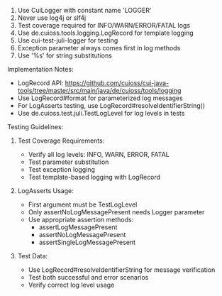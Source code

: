 1. Use CuiLogger with constant name 'LOGGER'
2. Never use log4j or slf4j
3. Test coverage required for INFO/WARN/ERROR/FATAL logs
4. Use de.cuioss.tools.logging.LogRecord for template logging
5. Use cui-test-juli-logger for testing
6. Exception parameter always comes first in log methods
7. Use '%s' for string substitutions

Implementation Notes:
- LogRecord API: https://github.com/cuioss/cui-java-tools/tree/master/src/main/java/de/cuioss/tools/logging
- Use LogRecord#format for parameterized log messages
- For LogAsserts testing, use LogRecord#resolveIdentifierString()
- Use de.cuioss.test.juli.TestLogLevel for log levels in tests

Testing Guidelines:
1. Test Coverage Requirements:
   - Verify all log levels: INFO, WARN, ERROR, FATAL
   - Test parameter substitution
   - Test exception logging
   - Test template-based logging with LogRecord

2. LogAsserts Usage:
   - First argument must be TestLogLevel
   - Only assertNoLogMessagePresent needs Logger parameter
   - Use appropriate assertion methods:
     * assertLogMessagePresent
     * assertNoLogMessagePresent
     * assertSingleLogMessagePresent

3. Test Data:
   - Use LogRecord#resolveIdentifierString for message verification
   - Test both successful and error scenarios
   - Verify correct log level usage
